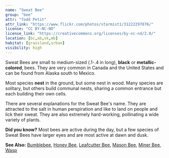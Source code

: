 ```yaml
---
name: "Sweat Bee"
group: "bee"
attr: "Todd Petit"
attr_link: "https://www.flickr.com/photos/starmist1/31222297876/"
license: "CC BY-NC-ND"
license_link: "https://creativecommons.org/licenses/by-nc-nd/2.0/"
location: [bc,ab,sk,mb]
habitat: [grassland,urban]
visibility: high
---
```

Sweat Bees are small to medium-sized (.1-.4 in long), **black** or **metallic-colored**, bees. They are very common in Canada and the United States and can be found from Alaska south to Mexico.

Most species **nest** in the ground, but some nest in wood. Many species are solitary, but others build communal nests, sharing a common entrance but each building their own cells.

There are several explanations for the Sweat Bee's name. They are attracted to the salt in human perspiration and like to land on people and lick their sweat. They are also extremely hard-working, pollinating a wide variety of plants.

**Did you know?** Most bees are active during the day, but a few species of Sweat Bees have larger eyes and are most active at dawn and dusk.

<!-- generated, do not edit -->
**See Also:**
[Bumblebee](/insects/bumbee),
[Honey Bee](/insects/honeybee),
[Leafcutter Bee](/insects/leafcbee),
[Mason Bee](/insects/masonbee),
[Miner Bee](/insects/minerbee),
[Wasp](/insects/wasp)
